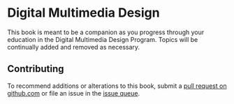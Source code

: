 # Digital Multimedia Design


This book is meant to be a companion as you progress through your education in the Digital Multimedia Design Program. Topics will be continually added and removed as necessary.

## Contributing
To recommend additions or alterations to this book, submit a [pull request on github.com](https://github.com/dmd-program/dmd-course-materials) or file an issue in the [issue queue](https://github.com/dmd-program/dmd-course-materials/issues).
